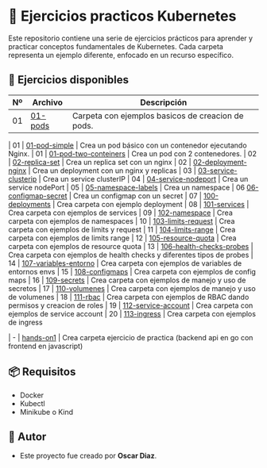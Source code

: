 # 📄 Ejercicios practicos Kubernetes

Este repositorio contiene una serie de ejercicios prácticos para aprender y practicar conceptos fundamentales de Kubernetes. Cada carpeta representa un ejemplo diferente, enfocado en un recurso específico.

## 📂 Ejercicios disponibles

| Nº | Archivo | Descripción |
|----|---------|-------------|
| 01 | [01-pods](./01-pods/) | Carpeta con ejemplos basicos de creacion de pods.

| 01 | [01-pod-simple](./01-pod-simple/) | Crea un pod básico con un contenedor ejecutando Nginx.
| 01 | [01-pod-two-conteiners](./01-pod-two-conteiners/) | Crea un pod con 2 contenedores.
| 02 | [02-replica-set](./02-replica-set/) | Crea un replica set con un nginx
| 02 | [02-deployment-nginx](./02-deployment-nginx/) | Crea un deployment con un nginx y replicas
| 03 | [03-service-clusterip](./03-service-clusterip/) | Crea un service clusterIP
| 04 | [04-service-nodeport](./04-service-nodeport/) | Crea un service nodePort
| 05 | [05-namespace-labels](./05-namespace-labels/) | Crea un namespace
| 06 [06-configmap-secret](./06-configmap-secret/) | Crea un configmap con un secret
| 07 | [100-deployments](./100-deployments/) | Crea carpeta con ejemplo deployment
| 08 | [101-services](./101-services/) | Crea carpeta con ejemplos de  services
| 09 | [102-namespace](./102-namespaces/) | Crea carpeta con ejemplos de  namespaces
| 10 | [103-limits-request](./103-limits-request/) | Crea carpeta con ejemplos de limits y request
| 11 | [104-limits-range](./104-limits-range/) | Crea carpeta con ejemplos de limits range
| 12 | [105-resource-quota](./105-resource-quota/) | Crea carpeta con ejemplos de resource quota
| 13 | [106-health-checks-probes](./106-health-checks-probes/) | Crea carpeta con ejemplos de health checks y diferentes tipos de probes
| 14 | [107-variables-entorno](./107-variables-entorno/) | Crea carpeta con ejemplos de variables de entornos envs
| 15 | [108-configmaps](./108-configmaps/) | Crea carpeta con ejemplos de config maps
| 16 | [109-secrets](./109-secrets/) | Crea carpeta con ejemplos de manejo y uso de secretos
| 17 | [110-volumenes](./110-volumenes/) | Crea carpeta con ejemplos de manejo y uso de volumenes
| 18 | [111-rbac](./111-rbac/) | Crea carpeta con ejemplos de RBAC dando permisos y creacion de roles
| 19 | [112-service-account](./112-service-account/) | Crea carpeta con ejemplos de service account
| 20 | [113-ingress](./113-ingress/) | Crea carpeta con ejemplos de ingress

| - | [hands-on1](./hands-on1/) | Crea carpeta ejercicio de practica (backend api en go con frontend en javascript)

## 📦 Requisitos

- Docker
- Kubectl
- Minikube o Kind


## 🙌 Autor

- Este proyecto fue creado por **Oscar Diaz**.